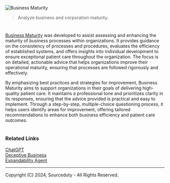 ![Business Maturity](https://github.com/user-attachments/assets/b6238597-387a-4c08-9a79-3f9d71d1eab5)

> Analyze business and corporation maturity.

#

[Business Maturity](https://chatgpt.com/g/g-Udf5w2Ed7-business-maturity) was developed to assist assessing and enhancing the maturity of business processes within organizations. It provides guidance on the consistency of processes and procedures, evaluates the efficiency of established systems, and offers insights into individual development to ensure exceptional patient care throughout the organization. The focus is on detailed, actionable advice that helps organizations improve their operational maturity, ensuring that processes are followed rigorously and effectively.

By emphasizing best practices and strategies for improvement, Business Maturity aims to support organizations in their goals of delivering high-quality patient care. It maintains a professional tone and prioritizes clarity in its responses, ensuring that the advice provided is practical and easy to implement. Through a step-by-step, multiple-choice questioning process, it helps users identify areas for improvement, offering tailored recommendations to enhance both business efficiency and patient care outcomes.

#
### Related Links

[ChatGPT](https://github.com/sourceduty/ChatGPT)
<br>
[Deceptive Business](https://github.com/sourceduty/Deceptive_Business)
<br>
[Expandability Agent](https://github.com/sourceduty/Expandability_Agent)

***
Copyright (C) 2024, Sourceduty - All Rights Reserved.
